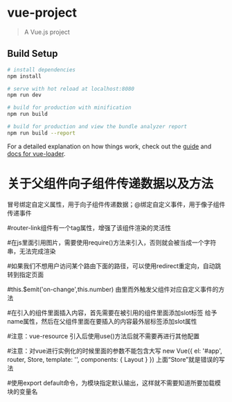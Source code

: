 # vue-project

> A Vue.js project

## Build Setup

``` bash
# install dependencies
npm install

# serve with hot reload at localhost:8080
npm run dev

# build for production with minification
npm run build

# build for production and view the bundle analyzer report
npm run build --report
```

For a detailed explanation on how things work, check out the [guide](http://vuejs-templates.github.io/webpack/) and [docs for vue-loader](http://vuejs.github.io/vue-loader).

# 关于父组件向子组件传递数据以及方法
 冒号绑定自定义属性，用于向子组件传递数据；@绑定自定义事件，用于像子组件传递事件 

#router-link组件有一个tag属性，增强了该组件渲染的灵活性

#在js里面引用图片，需要使用require()方法来引入，否则就会被当成一个字符串，无法完成渲染

#如果我们不想用户访问某个路由下面的路径，可以使用redirect重定向，自动跳转到指定页面

#this.$emit('on-change',this.number) 由里而外触发父组件对应自定义事件的方法

#在引入的组件里面插入内容，首先需要在被引用的组件里面添加slot标签 给予name属性，然后在父组件里面在要插入的内容最外层标签添加slot属性

#注意：vue-resource 引入后使用use()方法后就不需要再进行其他配置

#注意：对vue进行实例化的时候里面的参数不能包含大写
new Vue({
  el: '#app',
  router,
  Store,
  template: '<Layout/>',
  components: { Layout }
})
上面“Store”就是错误的写法

#使用export default命令，为模块指定默认输出，这样就不需要知道所要加载模块的变量名


            
